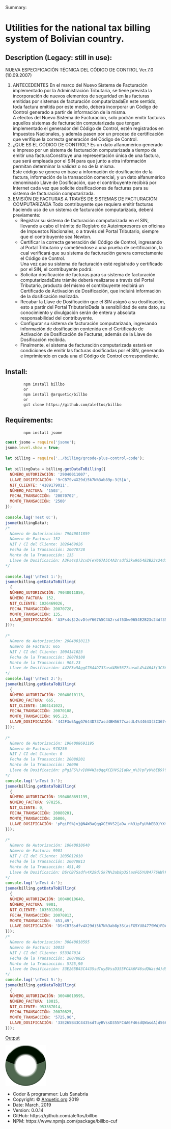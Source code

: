  Summary:
            <h1>Utilities for the national tax billing system of Bolivian country.</h1>
 
 <h2>Description (Legacy: still in use):</h2>
NUEVA ESPECIFICACIÓN TÉCNICA DEL CÓDIGO DE CONTROL Ver.7.0 (10.09.2007)<br>
<ol>
<li>
ANTECEDENTES
En el marco del Nuevo Sistema de Facturación implementado por la Administración Tributaria, se tiene prevista la incorporación de nuevos elementos de seguridad en las facturas  emitidas por sistemas de facturación computarizadaEn este sentido, toda factura emitida por este medio, deberá incorporar un Código de Control generado a partir de información de la misma.<br>
A efectos del Nuevo Sistema de Facturación, solo podrán emitir facturas aquellos sistemas de facturación computarizada que tengan implementado el generador del Código de Control, estén registrados en Impuestos Nacionales, y además pasen por un proceso de certificación que verifique la correcta generación del Código de Control.
</li>
<li>
¿QUE ES EL CÓDIGO DE CONTROL?
Es un dato alfanumérico generado e impreso por un sistema de facturación computarizada a tiempo de emitir una facturaConstituye una representación única de una factura, que será empleada por el SIN para que junto a otra información permitan determinar la validez o no de la misma.<br>
    Este código se genera en base a información de dosificación de la factura, información de la transacción comercial, y un dato alfanumérico denominado Llave de Dosificación, que el contribuyente recibirá por Internet cada vez que solicite dosificaciones de facturas para su sistema de facturación computarizada.
    </li>
    <li>
    EMISIÓN DE FACTURAS A TRAVÉS DE SISTEMAS DE FACTURACIÓN COMPUTARIZADA
    Todo contribuyente que requiera emitir facturas haciendo uso de un sistema de facturación computarizada, deberá previamente:
    <ul>
    <li>
    Registrar su sistema de facturación computarizada en el SIN, llevando a cabo el trámite de Registro de Autoimpresores en oficinas de Impuestos Nacionales, o a través del Portal Tributario, siempre que el contribuyente sea Newton.
</li>
<li>
Certificar la correcta generación del Código de Control, ingresando al Portal Tributario y sometiéndose a una prueba de certificación, la cual verificará que su sistema de facturación genera correctamente el Código de Control.<br>
Una vez que su sistema de facturación esté registrado y certificado por el SIN, el contribuyente podrá:
</li>
<li>
Solicitar dosificación de facturas para su sistema de facturación computarizadaEste trámite deberá realizarse a través del Portal Tributario, producto del mismo el contribuyente recibirá un Certificado de Activación de Dosificación, que incluirá información de la dosificación realizada.
</li>
<li>
Recabar la Llave de Dosificación que el SIN asignó a su dosificación, esto a partir del Portal TributarioDada la sensibilidad de este dato, su conocimiento y divulgación serán de entera y absoluta responsabilidad del contribuyente.
</li>
<li>
Configurar su sistema de facturación computarizada, ingresando información de dosificación contenida en el Certificado de Activación de Dosificación de Facturas, además de la Llave de Dosificación recibida.
</li>
<li>
Finalmente, el sistema de facturación computarizada estará en condiciones de emitir las facturas dosificadas por el SIN, generando e imprimiendo en cada una el Código de Control correspondiente.
</li>
</ul>
</li>
</ol>
 <h2>Install:</h2>
 
            npm install billbo
            or
            npm install @arquetic/billbo
            or
            git clone https://github.com/aleftos/billbo
 
<h2>Requirements:</h2>

            npm install jsome

```javascript
const jsome = require('jsome');
jsome.level.show = true;

let billing = require('../billing/qrcode-plus-control-code');

let billingData = billing.getDataToBilling({
  NÚMERO_AUTORIZACIÓN: '29040011007',
  LLAVE_DOSIFICACIÓN: '9rCB7Sv4X29d)5k7N%3ab89p-3(5[A',
  NIT_CLIENTE: '4189179011',
  NÚMERO_FACTURA: '1503',
  FECHA_TRANSACCIÓN: '20070702',
  MONTO_TRANSACCIÓN: '2500'
});

console.log('Test 0:');
jsome(billingData);
/*
  Número de Autorización: 79040011859
  Número de Factura: 152
  NIT / CI del Cliente: 1026469026
  Fecha de la Transacción: 20070728
  Monto de la Transacción: 135
  Llave de Dosificación: A3Fs4s$)2cvD(eY667A5C4A2rsdf53kw9654E2B23s24df35F5
*/

console.log('\nTest 1:');
jsome(billing.getDataToBilling(
  {
  NÚMERO_AUTORIZACIÓN: 79040011859,
  NÚMERO_FACTURA: 152,
  NIT_CLIENTE: 1026469026,
  FECHA_TRANSACCIÓN: 20070728,
  MONTO_TRANSACCIÓN: 135,
  LLAVE_DOSIFICACIÓN: 'A3Fs4s$)2cvD(eY667A5C4A2rsdf53kw9654E2B23s24df35F5'
}));

/*
  Número de Autorización: 20040010113
  Número de Factura: 665
  NIT / CI del Cliente: 1004141023
  Fecha de la Transacción: 20070108
  Monto de la Transacción: 905.23
  Llave de Dosificación: 442F3w5AggG7644D737asd4BH5677sasdL4%44643(3C3674F4
*/
console.log('\nTest 2:');
jsome(billing.getDataToBilling(
  {
  NÚMERO_AUTORIZACIÓN: 20040010113,
  NÚMERO_FACTURA: 665,
  NIT_CLIENTE: 1004141023,
  FECHA_TRANSACCIÓN: 20070108,
  MONTO_TRANSACCIÓN: 905.23,
  LLAVE_DOSIFICACIÓN: '442F3w5AggG7644D737asd4BH5677sasdL4%44643(3C3674F4'
}));

/*
  Número de Autorización: 1904008691195
  Número de Factura: 978256
  NIT / CI del Cliente: 0
  Fecha de la Transacción: 20080201
  Monto de la Transacción: 26006
  Llave de Dosificación: pPgiFS%)v}@N4W3aQqqXCEHVS2[aDw_n%3)pFyU%bEB9)YXt%xNBub4@PZ4S9)ct
*/
console.log('\nTest 3:');
jsome(billing.getDataToBilling(
  {
  NÚMERO_AUTORIZACIÓN: 1904008691195,
  NÚMERO_FACTURA: 978256,
  NIT_CLIENTE: 0,
  FECHA_TRANSACCIÓN: 20080201,
  MONTO_TRANSACCIÓN: 26006,
  LLAVE_DOSIFICACIÓN: 'pPgiFS%)v}@N4W3aQqqXCEHVS2[aDw_n%3)pFyU%bEB9)YXt%xNBub4@PZ4S9)ct'
}));

/*
  Número de Autorización: 10040010640
  Número de Factura: 9901
  NIT / CI del Cliente: 1035012010
  Fecha de la Transacción: 20070813
  Monto de la Transacción: 451,49
  Llave de Dosificación: DSrCB7Ssdfv4X29d)5k7N%3ab8p3S(asFG5YU8477SWW)FDAQA
*/
console.log('\nTest 4:');
jsome(billing.getDataToBilling(
  {
  NÚMERO_AUTORIZACIÓN: 10040010640,
  NÚMERO_FACTURA: 9901,
  NIT_CLIENTE: 1035012010,
  FECHA_TRANSACCIÓN: 20070813,
  MONTO_TRANSACCIÓN: '451,49',
  LLAVE_DOSIFICACIÓN: 'DSrCB7Ssdfv4X29d)5k7N%3ab8p3S(asFG5YU8477SWW)FDAQA'
}));
/*
  Número de Autorización: 30040010595
  Número de Factura: 10015
  NIT / CI del Cliente: 953387014
  Fecha de la Transacción: 20070825
  Monto de la Transacción: 5725,90
  Llave de Dosificación: 33E265B43C4435sdTuyBVssD355FC4A6F46sdQWasdA)d56666fDsmp9846636B3
*/
console.log('\nTest 5:');
jsome(billing.getDataToBilling(
  {
  NÚMERO_AUTORIZACIÓN: 30040010595,
  NÚMERO_FACTURA: 10015,
  NIT_CLIENTE: 953387014,
  FECHA_TRANSACCIÓN: 20070825,
  MONTO_TRANSACCIÓN: '5725,90',
  LLAVE_DOSIFICACIÓN: '33E265B43C4435sdTuyBVssD355FC4A6F46sdQWasdA)d56666fDsmp9846636B3'
}));
```
[Output](https://raw.githubusercontent.com/aleftos/billbo/master/src/JS/test/test-control-code.out)

![TBO](https://raw.githubusercontent.com/aleftos/billbo/master/TBO-icon-logo-128.png)
<ul>
 <li>Coder & programmer: Luis Sanabria</li>
 <li>Copyright: &copy <a href="http://arquetic.org">Arquetic.org</a> 2019 </li>
 <li>Date: March, 2019</li>
 <li>Version: 0.0.14</li>
 <li>GitHub: https://github.com/aleftos/billbo</li>
 <li>NPM: https://www.npmjs.com/package/billbo-cuf</li>
</ul>
